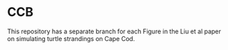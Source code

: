 # CCB
This repository has a separate branch for each Figure in the Liu et al paper on simulating turtle strandings on Cape Cod.

